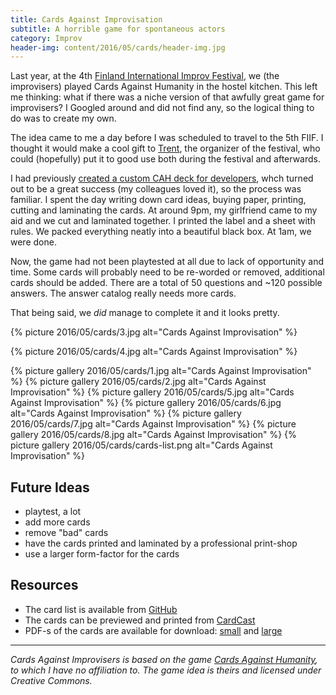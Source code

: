 ```yaml
---
title: Cards Against Improvisation
subtitle: A horrible game for spontaneous actors
category: Improv
header-img: content/2016/05/cards/header-img.jpg
---
```


Last year, at the 4th [Finland International Improv Festival](http://finlandimprovfestival.com), we (the improvisers) played Cards Against Humanity in the hostel kitchen. This left me thinking: what if there was a niche version of that awfully great game for improvisers? I Googled around and did not find any, so the logical thing to do was to create my own.

The idea came to me a day before I was scheduled to travel to the 5th FIIF. I thought it would make a cool gift to [Trent](http://trentpancy.com), the organizer of the festival, who could (hopefully) put it to good use both during the festival and afterwards.

I had previously [created a custom CAH deck for developers](https://www.cardcastgame.com/browse/deck/3FAGW), whch turned out to be a great success (my colleagues loved it), so the process was familiar. I spent the day writing down card ideas, buying paper, printing, cutting and laminating the cards. At around 9pm, my girlfriend came to my aid and we cut and laminated together. I printed the label and a sheet with rules. We packed everything neatly into a beautiful black box. At 1am, we were done.

Now, the game had not been playtested at all due to lack of opportunity and time. Some cards will probably need to be re-worded or removed, additional cards should be added. There are a total of 50 questions and ~120 possible answers. The answer catalog really needs more cards.

That being said, we _did_ manage to complete it and it looks pretty.

{% picture 2016/05/cards/3.jpg alt="Cards Against Improvisation" %}

{% picture 2016/05/cards/4.jpg alt="Cards Against Improvisation" %}

{% picture gallery 2016/05/cards/1.jpg alt="Cards Against Improvisation" %}
{% picture gallery 2016/05/cards/2.jpg alt="Cards Against Improvisation" %}
{% picture gallery 2016/05/cards/5.jpg alt="Cards Against Improvisation" %}
{% picture gallery 2016/05/cards/6.jpg alt="Cards Against Improvisation" %}
{% picture gallery 2016/05/cards/7.jpg alt="Cards Against Improvisation" %}
{% picture gallery 2016/05/cards/8.jpg alt="Cards Against Improvisation" %}
{% picture gallery 2016/05/cards/cards-list.png alt="Cards Against Improvisation" %}

## Future Ideas

- playtest, a lot
- add more cards
- remove "bad" cards
- have the cards printed and laminated by a professional print-shop
- use a larger form-factor for the cards


## Resources

- The card list is available from [GitHub](https://github.com/anroots/cards-against-improvisation)
- The cards can be previewed and printed from [CardCast](https://www.cardcastgame.com/browse/deck/X8UZ4)
- PDF-s of the cards are available for download: [small](/content/2016/05/cards/cards-against-improvisation-small.pdf) and [large](/content/2016/05/cards/cards-against-improvisation-large.pdf)

---

_Cards Against Improvisers is based on the game [Cards Against Humanity](https://cardsagainsthumanity.com), to which I have no affiliation to. The game idea is theirs and licensed under Creative Commons._


